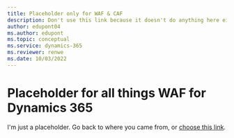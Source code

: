 ```yaml
---
title: Placeholder only for WAF & CAF
description: Don't use this link because it doesn't do anything here either.
author: edupont04
ms.author: edupont
ms.topic: conceptual
ms.service: dynamics-365
ms.reviewer: renwe
ms.date: 10/03/2022
---
```


# Placeholder for all things WAF for Dynamics 365

I'm just a placeholder. Go back to where you came from, or [choose this link](../index.yml). 
